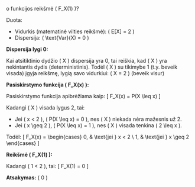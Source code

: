 o funkcijos reikšmė \( F_X(1) \)?

Duota:

- Vidurkis (matematinė vilties reikšmė): \( E[X] = 2 \)
- Dispersija: \( \text{Var}(X) = 0 \)

**Dispersija lygi 0:**

Kai atsitiktinio dydžio \( X \) dispersija yra 0, tai reiškia, kad \( X \) yra nekintantis dydis (deterministinis). Todėl \( X \) su tikimybe 1 (t.y. beveik visada) įgyja reikšmę, lygią savo vidurkiui:
\( X = 2 \) (beveik visur)

**Pasiskirstymo funkcija \( F_X(x) \):**

Pasiskirstymo funkcija apibrėžiama kaip:
\[ F_X(x) = P(X \leq x) \]

Kadangi \( X \) visada lygus 2, tai:

- Jei \( x < 2 \), \( P(X \leq x) = 0 \), nes \( X \) niekada nėra mažesnis už 2.
- Jei \( x \geq 2 \), \( P(X \leq x) = 1 \), nes \( X \) visada tenkina \( 2 \leq x \).

Todėl:
\[
F_X(x) =
\begin{cases} 
0, & \text{jei } x < 2 \\
1, & \text{jei } x \geq 2 
\end{cases}
\]

**Reikšmė \( F_X(1) \):**

Kadangi \( 1 < 2 \), tai:
\[ F_X(1) = 0 \]

**Atsakymas:** \( 0 \)